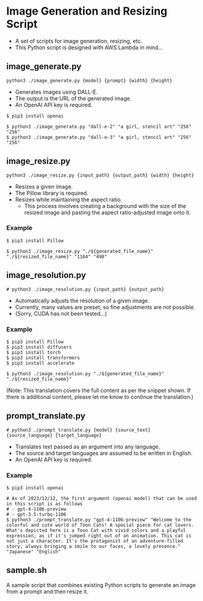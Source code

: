 # Image Generation and Resizing Script
- A set of scripts for image generation, resizing, etc.
- This Python script is designed with AWS Lambda in mind...

## image_generate.py
`python3 ./image_generate.py {model} {prompt} {width} {height}`
- Generates images using DALL-E.
- The output is the URL of the generated image.
- An OpenAI API key is required.

```
$ pip3 install openai

$ python3 ./image_generate.py "dall-e-2" "a girl, stencil art" "256" "256"
$ python3 ./image_generate.py "dall-e-3" "a girl, stencil art" "256" "256"
```

## image_resize.py
`python3 ./image_resize.py {input_path} {output_path} {width} {height}`
- Resizes a given image.
- The Pillow library is required.
- Resizes while maintaining the aspect ratio.
    - This process involves creating a background with the size of the resized image and pasting the aspect ratio-adjusted image onto it.

### Example
```
$ pip3 install Pillow

$ python3 ./image_resize.py "./${generated_file_name}" "./${resized_file_name}" "1164" "498"
```

## image_resolution.py
`# python3 ./image_resolution.py {input_path} {output_path}`
- Automatically adjusts the resolution of a given image.
- Currently, many values are preset, so fine adjustments are not possible.
- (Sorry, CUDA has not been tested...)

### Example
```
$ pip3 install Pillow
$ pip3 install diffusers
$ pip3 install torch
$ pip3 install transformers
$ pip3 install accelerate

$ python3 ./image_resolution.py "./${generated_file_name}" "./${resized_file_name}"
```

(Note: This translation covers the full content as per the snippet shown. If there is additional content, please let me know to continue the translation.)

## prompt_translate.py
`# python3 ./prompt_translate.py {model} {source_text} {source_language} {target_language}`
- Translates text passed as an argument into any language.
- The source and target languages are assumed to be written in English.
- An OpenAI API key is required.

### Example
```
$ pip3 install openai

# As of 2023/12/12, the first argument (openai model) that can be used in this script is as follows
# - gpt-4-1106-preview
# - gpt-3.5-turbo-1106
$ python3 ./prompt_translate.py "gpt-4-1106-preview" "Welcome to the colorful and cute world of Toon Cats! A special piece for cat lovers. What's depicted here is a Toon Cat with vivid colors and a playful expression, as if it's jumped right out of an animation. This cat is not just a character. It's the protagonist of an adventure-filled story, always bringing a smile to our faces, a lovely presence." "Japanese" "English"
```

## sample.sh
A sample script that combines existing Python scripts to generate an image from a prompt and then resize it.
